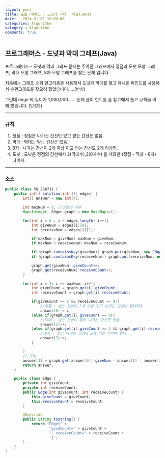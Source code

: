 ```yaml
---
layout: post
title: 프로그래머스 - 도넛과 막대 그래프(Java)
date:   2024-01-07 10:00:00
categories: Algorithm
category : Algorithm
comments: true 
---
```


## 프로그래머스 - 도넛과 막대 그래프(Java)

프로그래머스 - 도넛과 막대 그래프 문제는 주어진 그래프에서 정점과 도넛 모양 그래프, 막대 모양 그래프, 8자 모양 그래프를 찾는 문제 입니다.  

처음에는 그래프 순회 알고리즘을 사용해서 도넛과 막대를 찾고 유니온 파인드를 사용해서 순환그래프를 찾으려 했었습니다.....(반성) 

그런데 edge 의 길이가 1,000,000.......문제 풀이 힌트를 좀 참고해서 풀고 규칙을 이해 했습니다. (반성2)

---

### 규칙

1. 정점 : 정점은 나가는 간선만 있고 받는 간선은 없음.
2. 막대 : 막대는 받는 간선은 없음.
3. 8자 : 나가는 간선이 2개 이상 이고 받는 간선도 2개 이상임.
4. 도넛 : 도넛은 정점의 간선에서 2(막대수),3(8자수) 을 제외한 (정점 - 막대 - 8자) 나머지.

---


### 소스

```java
public class PG_258711 {
    public int[] solution(int[][] edges) {
        int[] answer = new int[4];

        int maxNum = 0; //정점의 개수
        Map<Integer, Edge> graph = new HashMap<>();

        for(int i = 0 ; i < edges.length; i++){
            int giveNum = edges[i][0];
            int receiveNum = edges[i][1];

            if(maxNum < giveNum) maxNum = giveNum;
            if(maxNum < receiveNum) maxNum = receiveNum;

            if(!graph.containsKey(giveNum)) graph.put(giveNum, new Edge(0, 0));
            if(!graph.containsKey(receiveNum)) graph.put(receiveNum, new Edge(0, 0));

            graph.get(giveNum).giveCount++;
            graph.get(receiveNum).receiveCount++;
        }

        for(int i = 1; i <= maxNum; i++){
            int giveCount = graph.get(i).giveCount;
            int receiveCount = graph.get(i).receiveCount;

            if(giveCount >= 2 && receiveCount == 0){
                //정점 : 받는 간선이 2개 이상 이고 나가는 간선이 없다(0)
                answer[0] = i;
            }else if(graph.get(i).giveCount == 0){
                //막대 : 받는 간선이 없이 나가는 간선만 있음.
                answer[2]++;
            }else if(graph.get(i).giveCount >= 2 && graph.get(i).receiveCount >= 2){
                //8자 : 받고 나가는 간선이 2개 이상 이어야 한다.
                answer[3]++;
            }

        }
        // 도넛
        answer[1] = graph.get(answer[0]).giveNum - answer[2] - answer[3];
        return answer;
    }

    public class Edge {
        private int giveCount;
        private int receiveCount;
        public Edge(int giveCount, int receiveCount) {
            this.giveCount = giveCount;
            this.receiveCount = receiveCount;
        }

        @Override
        public String toString() {
            return "Edge{" +
                    "giveCount=" + giveCount +
                    ", receiveCount=" + receiveCount +
                    '}';
        }
    }
}
```
